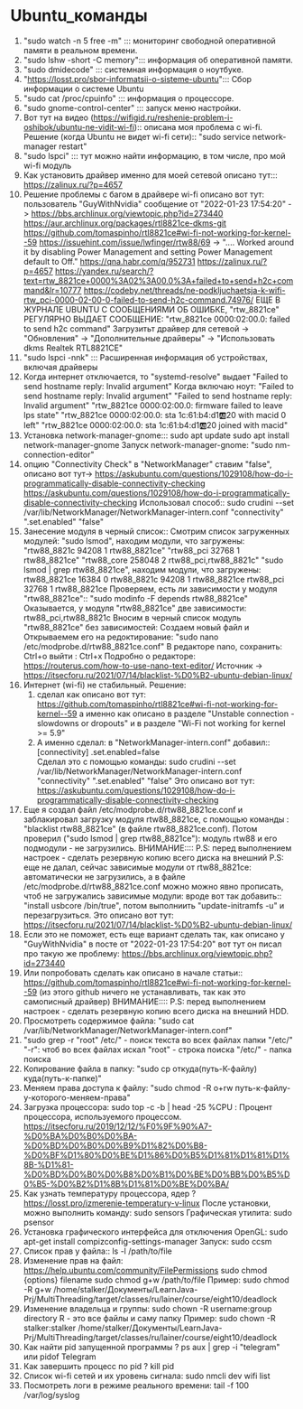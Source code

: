 # Ubuntu_команды

1. "sudo watch -n 5 free -m"   ::: мониторинг свободной оперативной памяти в реальном времени.
2. "sudo lshw -short -C memory"::: информация об оперативной памяти.
3. "sudo dmidecode"            ::: системная информация о ноутбуке.
4. "https://losst.pro/sbor-informatsii-o-sisteme-ubuntu"::: Сбор информации о системе Ubuntu
5. "sudo cat /proc/cpuinfo"    ::: информация о процессоре.
6. "sudo gnome-control-center" ::: запуск меню настройки.
7. Вот тут на видео (https://wifigid.ru/reshenie-problem-i-oshibok/ubuntu-ne-vidit-wi-fi):: описана моя проблема с wi-fi.
   Решение (когда Ubuntu не видет wi-fi сети):: "sudo service network-manager restart"
8. "sudo lspci"                ::: тут можно найти информацию, в том числе, про мой wi-fi модуль
9. Как установить драйвер именно для моей сетевой описано тут::: https://zalinux.ru/?p=4657
10. Решение проблемы с багом в драйвере wi-fi описано вот тут: 
    пользователь "GuyWithNvidia" сообщение от "2022-01-23 17:54:20" -> https://bbs.archlinux.org/viewtopic.php?id=273440
    https://aur.archlinux.org/packages/rtl8821ce-dkms-git
    https://github.com/tomaspinho/rtl8821ce#wi-fi-not-working-for-kernel--59
    https://issuehint.com/issue/lwfinger/rtw88/69   -> ".... Worked around it by disabling Power Management and setting Power Management default to Off."
    https://qna.habr.com/q/952731
    https://zalinux.ru/?p=4657
    https://yandex.ru/search/?text=rtw_8821ce+0000%3A02%3A00.0%3A+failed+to+send+h2c+command&lr=10777
    https://codeby.net/threads/ne-podkljuchaetsja-k-wifi-rtw_pci-0000-02-00-0-failed-to-send-h2c-command.74976/
    ЕЩЕ В ЖУРНАЛЕ UBUNTU С СООБЩЕНИЯМИ ОБ ОШИБКЕ, "rtw_8821ce" РЕГУЛЯРНО ВЫДАЕТ СООБЩЕНИЕ: "rtw_8821ce 0000:02:00.0: failed to send h2c command"
    Загрузитьт драйвер для сетевой -> "Обновления"  -> "Дополнительные драйверы" -> "Использовать dkms Realtek RTL8821CE"
11. "sudo lspci -nnk"         ::: Расширенная информация об устройствах, включая драйверы
12. Когда интернет отключается, то "systemd-resolve" выдает "Failed to send hostname reply: Invalid argument"
    Когда включаю ноут: "Failed to send hostname reply: Invalid argument"
                        "Failed to send hostname reply: Invalid argument"
                        "rtw_8821ce 0000:02:00.0: firmware failed to leave lps state"
                        "rtw_8821ce 0000:02:00.0: sta 1c:61:b4:d1:ab:20 with macid 0 left"
                        "rtw_8821ce 0000:02:00.0: sta 1c:61:b4:d1:ab:20 joined with macid"
13. Установка network-manager-gnome::: sudo apt update
                                       sudo apt install network-manager-gnome
    Запуск network-manager-gnome: "sudo nm-connection-editor"
14. опцию "Connectivity Check" в "NetworkManager" ставим "false", 
    описано вот тут-> 
              https://askubuntu.com/questions/1029108/how-do-i-programmatically-disable-connectivity-checking 
              https://askubuntu.com/questions/1029108/how-do-i-programmatically-disable-connectivity-checking 
    Использовал способ:: sudo crudini --set /var/lib/NetworkManager/NetworkManager-intern.conf "connectivity" ".set.enabled" "false"
15. Занесение модуля в черный список::
    Смотрим список загруженных модулей: "sudo lsmod", находим модули, что загружены: "rtw88_8821c            94208  1 rtw88_8821ce"
                                                                                     "rtw88_pci              32768  1 rtw88_8821ce"
                                                                                     "rtw88_core            258048  2 rtw88_pci,rtw88_8821c"
                                        "sudo lsmod | grep rtw88_8821ce", находим модули, что загружены:
                                                                                     rtw88_8821ce           16384  0
                                                                                     rtw88_8821c            94208  1 rtw88_8821ce
                                                                                     rtw88_pci              32768  1 rtw88_8821ce
    Проверяем, есть ли зависимости у модуля "rtw88_8821ce":: "sudo modinfo -F depends rtw88_8821ce" 
    Оказывается, у модуля "rtw88_8821ce" две зависимости: rtw88_pci,rtw88_8821c
    Вносим в черный список модуль "rtw88_8821ce" без зависимостей:
                            Создаем новый файл и Открываемем его на редоктирование: "sudo nano /etc/modprobe.d/rtw88_8821ce.conf"
                            В редакторе nano, сохранить: Ctrl+o
                                              выйти    : Ctrl+x
                                              Подробно о редакторе: https://routerus.com/how-to-use-nano-text-editor/
    Источник -> https://itsecforu.ru/2021/07/14/blacklist-%D0%B2-ubuntu-debian-linux/                                             
16. Интернет (wi-fi) не стабильный. Решение:
    1. сделал как описано вот тут: https://github.com/tomaspinho/rtl8821ce#wi-fi-not-working-for-kernel--59
    а именно как описано в разделе "Unstable connection - slowdowns or dropouts" и в разделе "Wi-Fi not working for kernel >= 5.9"
    2. А именно сделал: в "NetworkManager-intern.conf" добавил::
                                                                [connectivity]
                                                                .set.enabled=false  
      Сделал это с помощью команды:
     sudo crudini --set /var/lib/NetworkManager/NetworkManager-intern.conf "connectivity" ".set.enabled" "false" 
     Это описано вот тут:   https://askubuntu.com/questions/1029108/how-do-i-programmatically-disable-connectivity-checking
   3. Еще я создал файл /etc/modprobe.d/rtw88_8821ce.conf и заблакировал загрузку модуля rtw88_8821ce, с помощью команды : "blacklist rtw88_8821ce" (в файле rtw88_8821ce.conf). Потом проверил ("sudo lsmod | grep rtw88_8821ce"): модуль  rtw88 и его подмодули - не загрузились.
   ВНИМАНИЕ:::: P.S: перед выполнением настроек - сделать резервную копию всего диска на внешний
   P.S: еще не далал, сейчас зависимые модули от rtw88_8821ce: автоматически не загрузились, а в файле  /etc/modprobe.d/rtw88_8821ce.conf можно
   можно явно прописать, чтоб не загружались зависимые модули: вроде вот так добавить:: "install usbcore /bin/true", потом выполниить
   "update-initramfs -u" и перезагрузиться. Это описано вот тут: https://itsecforu.ru/2021/07/14/blacklist-%D0%B2-ubuntu-debian-linux/
   4. Если это не поможет, есть еще вариант сделать так, как описано у "GuyWithNvidia" в посте от "2022-01-23 17:54:20" вот тут он писал про такую же проблему: https://bbs.archlinux.org/viewtopic.php?id=273440
   5. Или попробовать сделать как описано в начале статьи:: https://github.com/tomaspinho/rtl8821ce#wi-fi-not-working-for-kernel--59 (из этого github ничего не устанавливать, так как это самописный драйвер) 
   ВНИМАНИЕ:::: P.S: перед выполнением настроек - сделать резервную копию всего диска на внешний HDD.   
17. Просмотреть содержимое файла: "sudo cat /var/lib/NetworkManager/NetworkManager-intern.conf"
18. "sudo grep -r "root" /etc/" - поиск текста во всех файлах папки "/etc/"
    "-r": чтоб во всех файлах искал
    "root" - строка поиска
    "/etc/" - папка поиска
19. Копирование файла в папку: "sudo cp откуда(путь-К-файлу) куда(путь-к-папке)"
20. Меняем права доступа к файлу: "sudo chmod -R o+rw путь-к-файлу-у-которого-меняем-права"
21. Загрузка процессора: sudo top -c -b | head -25
    %CPU : Процент процессора, используемого процессом.    
    https://itsecforu.ru/2019/12/12/%F0%9F%90%A7-%D0%BA%D0%B0%D0%BA-%D0%BD%D0%B0%D0%B9%D1%82%D0%B8-%D0%BF%D1%80%D0%BE%D1%86%D0%B5%D1%81%D1%81%D1%8B-%D1%81-%D0%BD%D0%B0%D0%B8%D0%B1%D0%BE%D0%BB%D0%B5%D0%B5-%D0%B2%D1%8B%D1%81%D0%BE%D0%BA/
22. Как узнать температуру процессора, ядер ?
    https://losst.pro/izmerenie-temperatury-v-linux
    После установки, можно выполнить команду:  sudo sensors
    Графическая утилита: sudo psensor
23. Установка графического интерфейса для отключения OpenGL:
    sudo apt-get install compizconfig-settings-manager 
    Запуск: sudo ccsm
24. Список прав у файла:: ls -l /path/to/file
25. Изменение прав на файл: https://help.ubuntu.com/community/FilePermissions
    sudo chmod {options} filename
    sudo chmod g+w /path/to/file
    Пример:
    sudo chmod -R g+w /home/stalker/Документы/LearnJava-Prj/MultiThreading/target/classes/ru/lainer/course/eight10/deadlock
26. Изменение владельца и группы: sudo chown -R username:group directory
    R - это все файлы и саму папку 
    Пример:
    sudo chown -R stalker:stalker /home/stalker/Документы/LearnJava-Prj/MultiThreading/target/classes/ru/lainer/course/eight10/deadlock
27. Как найти pid запущенной программы ?
    ps aux | grep -i "telegram"
             или
    pidof Telegram         
28. Как завершить процесс по pid ?
    kill pid
29. Список wi-fi сетей и их уровень сигнала: sudo nmcli dev wifi list 
30. Посмотреть логи в режиме реального времени: tail -f 100 /var/log/syslog    
